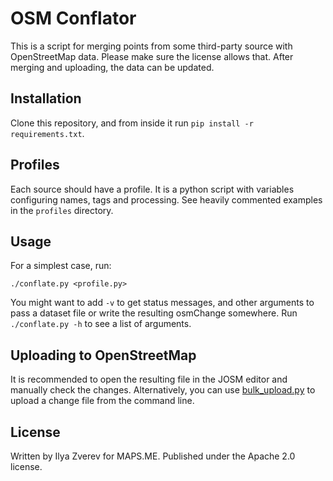 # OSM Conflator

This is a script for merging points from some third-party source with OpenStreetMap data.
Please make sure the license allows that. After merging and uploading, the data can be updated.

## Installation

Clone this repository, and from inside it run `pip install -r requirements.txt`.

## Profiles

Each source should have a profile. It is a python script with variables configuring
names, tags and processing. See heavily commented examples in the `profiles` directory.

## Usage

For a simplest case, run:

    ./conflate.py <profile.py>

You might want to add `-v` to get status messages, and other arguments to pass a dataset file
or write the resulting osmChange somewhere. Run `./conflate.py -h` to see a list of arguments.

## Uploading to OpenStreetMap

It is recommended to open the resulting file in the JOSM editor and manually check the changes.
Alternatively, you can use [bulk_upload.py](https://wiki.openstreetmap.org/wiki/Bulk_upload.py)
to upload a change file from the command line.

## License

Written by Ilya Zverev for MAPS.ME. Published under the Apache 2.0 license.
